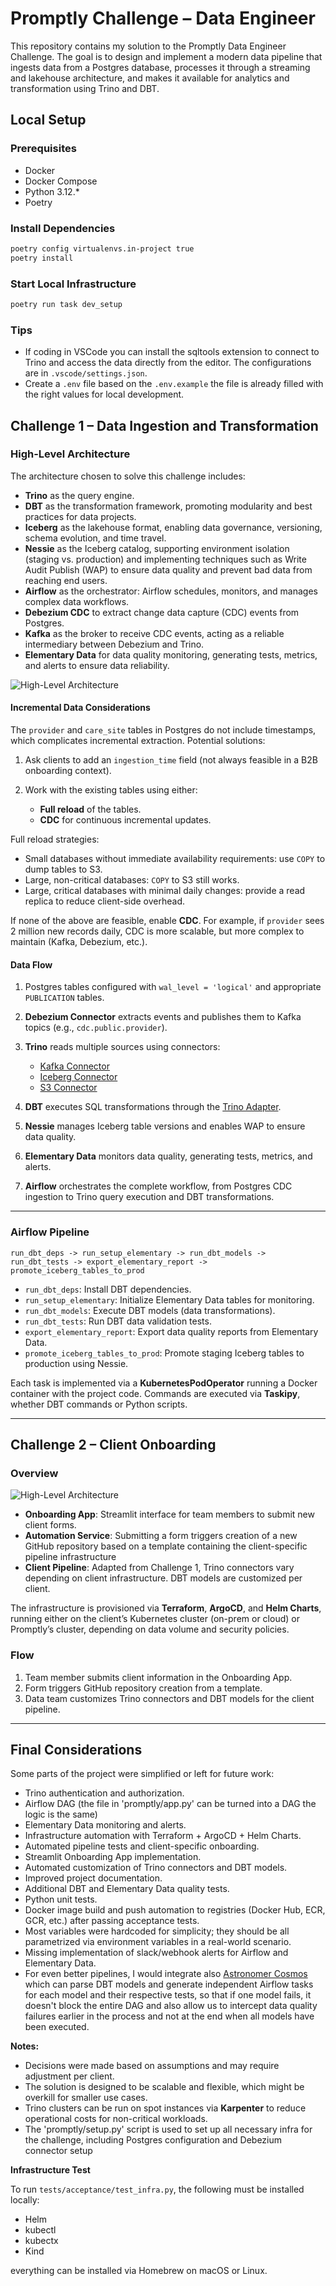 # Promptly Challenge – Data Engineer

This repository contains my solution to the Promptly Data Engineer Challenge. The goal is to design and implement a modern data pipeline that ingests data from a Postgres database, processes it through a streaming and lakehouse architecture, and makes it available for analytics and transformation using Trino and DBT.

## Local Setup

### Prerequisites

* Docker
* Docker Compose
* Python 3.12.\*
* Poetry

### Install Dependencies

```bash
poetry config virtualenvs.in-project true
poetry install
```

### Start Local Infrastructure

```bash
poetry run task dev_setup
```

### Tips
- If coding in VSCode you can install the sqltools extension to connect to Trino and access the data directly from the editor. The configurations are in `.vscode/settings.json`.
- Create a `.env` file based on the `.env.example` the file is already filled with the right values for local development.

## Challenge 1 – Data Ingestion and Transformation

### High-Level Architecture

The architecture chosen to solve this challenge includes:
* **Trino** as the query engine.
* **DBT** as the transformation framework, promoting modularity and best practices for data projects.
* **Iceberg** as the lakehouse format, enabling data governance, versioning, schema evolution, and time travel.
* **Nessie** as the Iceberg catalog, supporting environment isolation (staging vs. production) and implementing techniques such as Write Audit Publish (WAP) to ensure data quality and prevent bad data from reaching end users.
* **Airflow** as the orchestrator: Airflow schedules, monitors, and manages complex data workflows.
* **Debezium CDC** to extract change data capture (CDC) events from Postgres.
* **Kafka** as the broker to receive CDC events, acting as a reliable intermediary between Debezium and Trino.
* **Elementary Data** for data quality monitoring, generating tests, metrics, and alerts to ensure data reliability.

![High-Level Architecture](docs/exercise_1/highlevel-architecture.png)

#### Incremental Data Considerations

The `provider` and `care_site` tables in Postgres do not include timestamps, which complicates incremental extraction. Potential solutions:

1. Ask clients to add an `ingestion_time` field (not always feasible in a B2B onboarding context).
2. Work with the existing tables using either:

   * **Full reload** of the tables.
   * **CDC** for continuous incremental updates.

Full reload strategies:

* Small databases without immediate availability requirements: use `COPY` to dump tables to S3.
* Large, non-critical databases: `COPY` to S3 still works.
* Large, critical databases with minimal daily changes: provide a read replica to reduce client-side overhead.

If none of the above are feasible, enable **CDC**.
For example, if `provider` sees 2 million new records daily, CDC is more scalable, but more complex to maintain (Kafka, Debezium, etc.).

#### Data Flow

1. Postgres tables configured with `wal_level = 'logical'` and appropriate `PUBLICATION` tables.
2. **Debezium Connector** extracts events and publishes them to Kafka topics (e.g., `cdc.public.provider`).
3. **Trino** reads multiple sources using connectors:

   * [Kafka Connector](https://trino.io/docs/current/connector/kafka.html)
   * [Iceberg Connector](https://trino.io/docs/current/connector/iceberg.html)
   * [S3 Connector](https://trino.io/docs/current/connector/hive.html)
4. **DBT** executes SQL transformations through the [Trino Adapter](https://docs.getdbt.com/docs/architecture/trino).
5. **Nessie** manages Iceberg table versions and enables WAP to ensure data quality.
6. **Elementary Data** monitors data quality, generating tests, metrics, and alerts.
7. **Airflow** orchestrates the complete workflow, from Postgres CDC ingestion to Trino query execution and DBT transformations.

---

### Airflow Pipeline

```text
run_dbt_deps -> run_setup_elementary -> run_dbt_models -> run_dbt_tests -> export_elementary_report -> promote_iceberg_tables_to_prod
```

* `run_dbt_deps`: Install DBT dependencies.
* `run_setup_elementary`: Initialize Elementary Data tables for monitoring.
* `run_dbt_models`: Execute DBT models (data transformations).
* `run_dbt_tests`: Run DBT data validation tests.
* `export_elementary_report`: Export data quality reports from Elementary Data.
* `promote_iceberg_tables_to_prod`: Promote staging Iceberg tables to production using Nessie.

Each task is implemented via a **KubernetesPodOperator** running a Docker container with the project code. Commands are executed via **Taskipy**, whether DBT commands or Python scripts.

---

## Challenge 2 – Client Onboarding

### Overview
![High-Level Architecture](docs/exercise_2/highlevel-architecture.png)

* **Onboarding App**: Streamlit interface for team members to submit new client forms.
* **Automation Service**: Submitting a form triggers creation of a new GitHub repository based on a template containing the client-specific pipeline infrastructure
* **Client Pipeline**: Adapted from Challenge 1, Trino connectors vary depending on client infrastructure. DBT models are customized per client.

The infrastructure is provisioned via **Terraform**, **ArgoCD**, and **Helm Charts**, running either on the client’s Kubernetes cluster (on-prem or cloud) or Promptly’s cluster, depending on data volume and security policies.

### Flow

1. Team member submits client information in the Onboarding App.
2. Form triggers GitHub repository creation from a template.
3. Data team customizes Trino connectors and DBT models for the client pipeline.

---

## Final Considerations

Some parts of the project were simplified or left for future work:

* Trino authentication and authorization.
* Airflow DAG (the file in 'promptly/app.py' can be turned into a DAG the logic is the same)
* Elementary Data monitoring and alerts.
* Infrastructure automation with Terraform + ArgoCD + Helm Charts.
* Automated pipeline tests and client-specific onboarding.
* Streamlit Onboarding App implementation.
* Automated customization of Trino connectors and DBT models.
* Improved project documentation.
* Additional DBT and Elementary Data quality tests.
* Python unit tests.
* Docker image build and push automation to registries (Docker Hub, ECR, GCR, etc.) after passing acceptance tests.
* Most variables were hardcoded for simplicity; they should be all parametrized via environment variables in a real-world scenario.
* Missing implementation of slack/webhook alerts for Airflow and Elementary Data.
* For even better pipelines, I would integrate also [Astronomer Cosmos](https://github.com/astronomer/astronomer-cosmos) which can parse DBT models and generate independent Airflow tasks for each model and their respective tests, so that if one model fails, it doesn't block the entire DAG and also allow us to intercept data quality failures earlier in the process and not at the end when all models have been executed.

**Notes:**

* Decisions were made based on assumptions and may require adjustment per client.
* The solution is designed to be scalable and flexible, which might be overkill for smaller use cases.
* Trino clusters can be run on spot instances via **Karpenter** to reduce operational costs for non-critical workloads.
* The 'promptly/setup.py' script is used to set up all necessary infra for the challenge, including Postgres configuration and Debezium connector setup

**Infrastructure Test**

To run `tests/acceptance/test_infra.py`, the following must be installed locally:

* Helm
* kubectl
* kubectx
* Kind

everything can be installed via Homebrew on macOS or Linux.

